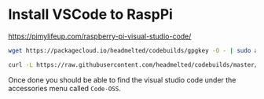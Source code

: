 # Install VSCode to RaspPi
https://pimylifeup.com/raspberry-pi-visual-studio-code/
```bash
wget https://packagecloud.io/headmelted/codebuilds/gpgkey -O - | sudo apt-key add -

curl -L https://raw.githubusercontent.com/headmelted/codebuilds/master/docs/installers/apt.sh | sudo bash
```
Once done you should be able to find the visual studio code under the accessories menu called `Code-OSS`.
